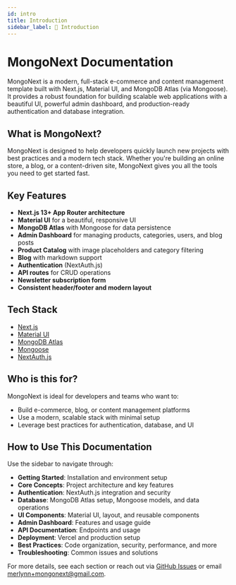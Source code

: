 ```yaml
---
id: intro
title: Introduction
sidebar_label: 🍍 Introduction
---
```


# MongoNext Documentation

MongoNext is a modern, full-stack e-commerce and content management template built with Next.js, Material UI, and MongoDB Atlas (via Mongoose). It provides a robust foundation for building scalable web applications with a beautiful UI, powerful admin dashboard, and production-ready authentication and database integration.

## What is MongoNext?

MongoNext is designed to help developers quickly launch new projects with best practices and a modern tech stack. Whether you're building an online store, a blog, or a content-driven site, MongoNext gives you all the tools you need to get started fast.

## Key Features

- **Next.js 13+ App Router architecture**
- **Material UI** for a beautiful, responsive UI
- **MongoDB Atlas** with Mongoose for data persistence
- **Admin Dashboard** for managing products, categories, users, and blog posts
- **Product Catalog** with image placeholders and category filtering
- **Blog** with markdown support
- **Authentication** (NextAuth.js)
- **API routes** for CRUD operations
- **Newsletter subscription form**
- **Consistent header/footer and modern layout**

## Tech Stack

- [Next.js](https://nextjs.org/)
- [Material UI](https://mui.com/)
- [MongoDB Atlas](https://www.mongodb.com/atlas)
- [Mongoose](https://mongoosejs.com/)
- [NextAuth.js](https://next-auth.js.org/)

## Who is this for?

MongoNext is ideal for developers and teams who want to:
- Build e-commerce, blog, or content management platforms
- Use a modern, scalable stack with minimal setup
- Leverage best practices for authentication, database, and UI

## How to Use This Documentation

Use the sidebar to navigate through:
- **Getting Started**: Installation and environment setup
- **Core Concepts**: Project architecture and key features
- **Authentication**: NextAuth.js integration and security
- **Database**: MongoDB Atlas setup, Mongoose models, and data operations
- **UI Components**: Material UI, layout, and reusable components
- **Admin Dashboard**: Features and usage guide
- **API Documentation**: Endpoints and usage
- **Deployment**: Vercel and production setup
- **Best Practices**: Code organization, security, performance, and more
- **Troubleshooting**: Common issues and solutions

For more details, see each section or reach out via [GitHub Issues](https://github.com/yourusername/mongonext/issues) or email [merlynn+mongonext@gmail.com](mailto:merlynn+mongonext@gmail.com).
